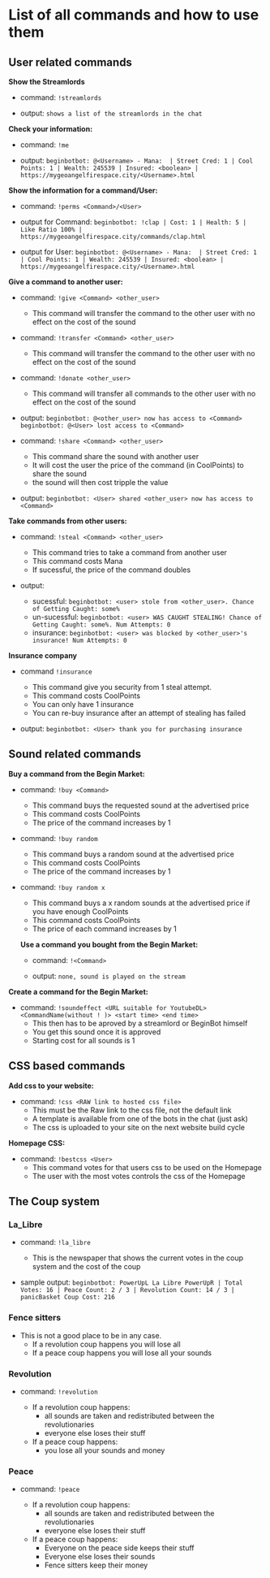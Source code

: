 # List of all commands and how to use them

## User related commands

__Show the Streamlords__
 - command: `!streamlords`

 - output: `shows a list of the streamlords in the chat`

__Check your information:__
 - command: `!me`

 - output: `beginbotbot: @<Username> - Mana:  | Street Cred: 1 | Cool Points: 1 | Wealth: 245539 | Insured: <boolean> | https://mygeoangelfirespace.city/<Username>.html`


__Show the information for a command/User:__
- command: `!perms <Command>/<User>`

- output for Command: `beginbotbot: !clap | Cost: 1 | Health: 5 | Like Ratio 100% | https://mygeoangelfirespace.city/commands/clap.html`

- output for User: `beginbotbot: @<Username> - Mana:  | Street Cred: 1 | Cool Points: 1 | Wealth: 245539 | Insured: <boolean> | https://mygeoangelfirespace.city/<Username>.html`



__Give a command to another user:__

- command: `!give <Command> <other_user>`
    - This command will transfer the command to the other user with no effect on the cost of the sound
                    
- command: `!transfer <Command> <other_user>`
    - This command will transfer the command to the other user with no effect on the cost of the sound

- command: `!donate <other_user>`
    - This command will transfer all commands to the other user with no effect on the cost of the sound

- output:   `beginbotbot: @<other_user> now has access to <Command>`
            `beginbotbot: @<User> lost access to <Command>`


- command: `!share <Command> <other_user>`
    - This command share the sound with another user
    - It will cost the user the price of the command (in CoolPoints) to share the sound
    - the sound will then cost tripple the value

- output: `beginbotbot: <User> shared <other_user> now has access to <Command>`

__Take commands from other users:__

 - command: `!steal <Command> <other_user>`
    - This command tries to take a command from another user
    - This command costs Mana
    - If sucessful, the price of the command doubles

 - output:
    - sucessful: `beginbotbot: <user> stole from <other_user>. Chance of Getting Caught: some%`
    - un-sucessful: `beginbotbot: <user> WAS CAUGHT STEALING! Chance of Getting Caught: some%. Num Attempts: 0 `
    - insurance: `beginbotbot: <user> was blocked by <other_user>'s insurance! Num Attempts: 0`

__Insurance company__

 - command `!insurance`
    - This command give you security from 1 steal attempt.
    - This command costs CoolPoints
    - You can only have 1 insurance
    - You can re-buy insurance after an attempt of stealing has failed

 - output: `beginbotbot: <User> thank you for purchasing insurance`



## Sound related commands


__Buy a command from the Begin Market:__

 - command: `!buy <Command>`
    - This command buys the requested sound at the advertised price
    - This command costs CoolPoints
    - The price of the command increases by 1

- command: `!buy random`
    - This command buys a random sound at the advertised price
    - This command costs CoolPoints
    - The price of the command increases by 1

- command: `!buy random x`
    - This command buys a  x random sounds at the advertised price if you have enough CoolPoints
    - This command costs CoolPoints
    - The price of each command increases by 1


  __Use a command you bought from the Begin Market:__ 
  
  - command: `!<Command>`

  - output: `none, sound is played on the stream`

  
__Create a command for the Begin Market:__

 - command: `!soundeffect <URL suitable for YoutubeDL> <CommandName(without ! )> <start time> <end time>`
    - This then has to be aproved by a streamlord or BeginBot himself
    - You get this sound once it is approved
    - Starting cost for all sounds is 1

## CSS based commands

__Add css to your website:__

 - command: `!css <RAW link to hosted css file>`
    - This must be the Raw link to the css file, not the default link
    - A template is available from one of the bots in the chat (just ask)
    - The css is uploaded to your site on the next website build cycle

__Homepage CSS:__

- command: `!bestcss <User>`
    - This command votes for that users css to be used on the Homepage
    - The user with the most votes controls the css of the Homepage


## The Coup system

### La_Libre
 - command: `!la_libre`
    - This is the newspaper that shows the current votes in the coup system and the cost of the coup

 - sample output: `beginbotbot: PowerUpL La Libre PowerUpR | Total Votes: 16 | Peace Count: 2 / 3 | Revolution Count: 14 / 3 | panicBasket Coup Cost: 216`

### Fence sitters
 - This is not a good place to be in any case.
    - If a revolution coup happens you will lose all
    - If a peace coup happens you will lose all your sounds

### Revolution
 - command: `!revolution`

    - If a revolution coup happens:
        - all sounds are taken and redistributed between the revolutionaries 
        - everyone else loses their stuff
    - If a peace coup happens:
        - you lose all your sounds and money
### Peace
 - command: `!peace`

    - If a revolution coup happens:
        - all sounds are taken and redistributed between the revolutionaries 
        - everyone else loses their stuff
    - If a peace coup happens:
        - Everyone on the peace side keeps their stuff
        - Everyone else loses their sounds 
        - Fence sitters keep their money